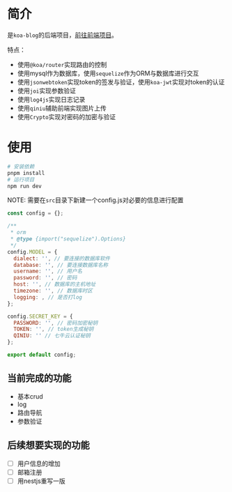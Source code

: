 # 简介

是`koa-blog`的后端项目，[前往前端项目](https://github.com/changshou83/koa-blog)。

特点：
- 使用`@koa/router`实现路由的控制
- 使用mysql作为数据库，使用`sequelize`作为ORM与数据库进行交互
- 使用`jsonwebtoken`实现token的签发与验证，使用`koa-jwt`实现对token的认证
- 使用`joi`实现参数验证
- 使用`log4js`实现日志记录
- 使用`qiniu`辅助前端实现图片上传
- 使用`Crypto`实现对密码的加密与验证

# 使用

```bash
# 安装依赖
pnpm install
# 运行项目
npm run dev
```

NOTE: 需要在`src`目录下新建一个config.js对必要的信息进行配置
```js
const config = {};

/**
 * orm
 * @type {import("sequelize").Options}
 */
config.MODEL = {
  dialect: '', // 要连接的数据库软件
  database: '', // 要连接数据库名称
  username: '', // 用户名
  password: '', // 密码
  host: '', // 数据库的主机地址
  timezone: '', // 数据库时区
  logging: , // 是否打log
};

config.SECRET_KEY = {
  PASSWORD: '', // 密码加密秘钥
  TOKEN: '', // token生成秘钥
  QINIU: '' // 七牛云认证秘钥
};

export default config;
```

## 当前完成的功能

- 基本crud
- log
- 路由导航
- 参数验证

## 后续想要实现的功能

- [ ] 用户信息的增加
- [ ] 邮箱注册
- [ ] 用nestjs重写一版

